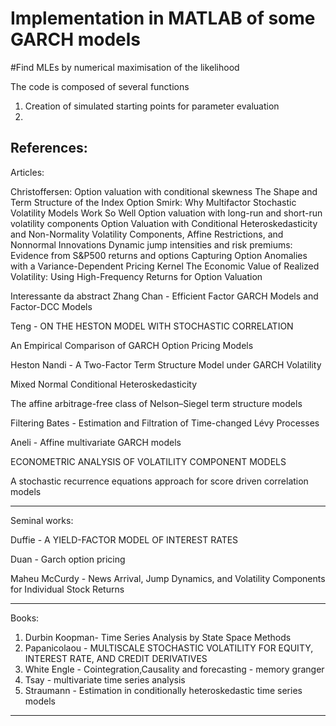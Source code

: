 # Implementation in MATLAB of some GARCH models

#Find MLEs by numerical maximisation of the likelihood

The code is composed of several functions
1) Creation of simulated starting points for parameter evaluation
2) 


References:
------------------------------------------------------------------------------------------------------------------------------------------------
Articles:

Christoffersen:
Option valuation with conditional skewness
The Shape and Term Structure of the Index Option Smirk: Why Multifactor Stochastic Volatility Models Work So Well
Option valuation with long-run and short-run volatility components
Option Valuation with Conditional Heteroskedasticity and Non-Normality
Volatility Components, Affine Restrictions, and Nonnormal Innovations
Dynamic jump intensities and risk premiums: Evidence from S&P500 returns and options
Capturing Option Anomalies with a Variance-Dependent Pricing Kernel
The Economic Value of Realized Volatility: Using High-Frequency Returns for Option Valuation



Interessante da abstract
Zhang Chan - Efficient Factor GARCH Models and Factor-DCC Models



Teng - ON THE HESTON MODEL WITH STOCHASTIC CORRELATION

An Empirical Comparison of GARCH Option Pricing Models

Heston Nandi - A Two-Factor Term Structure Model under GARCH Volatility

Mixed Normal Conditional Heteroskedasticity

The affine arbitrage-free class of Nelson–Siegel term structure models


Filtering
Bates - Estimation and Filtration of Time-changed Lévy Processes

Aneli - Affine multivariate GARCH models

ECONOMETRIC ANALYSIS OF VOLATILITY COMPONENT MODELS

A stochastic recurrence equations approach for score driven correlation models

------------------------------------------------------------------------------------------------------------------------------------------------

Seminal works:

Duffie - A YIELD-FACTOR MODEL OF INTEREST RATES

Duan - Garch option pricing

Maheu McCurdy - News Arrival, Jump Dynamics, and Volatility Components for Individual Stock Returns 



------------------------------------------------------------------------------------------------------------------------------------------------

Books:
1) Durbin Koopman- Time Series Analysis by State Space Methods
2) Papanicolaou - MULTISCALE STOCHASTIC VOLATILITY FOR EQUITY, INTEREST RATE, AND CREDIT DERIVATIVES
3) White Engle - Cointegration,Causality and forecasting - memory granger
4) Tsay - multivariate time series analysis
5)  Straumann - Estimation in conditionally heteroskedastic time series models
------------------------------------------------------------------------------------------------------------------------------------------------

